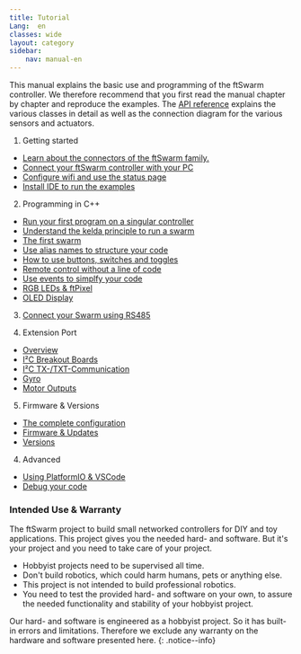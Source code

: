 ```yaml
---
title: Tutorial
Lang:  en
classes: wide
layout: category
sidebar:
    nav: manual-en
---
```


This manual explains the basic use and programming of the ftSwarm controller. We therefore recommend that you first read the manual chapter by chapter and reproduce the examples. The [API reference](../../cpp-api/index) explains the various classes in detail as well as the connection diagram for the various sensors and actuators.

1. Getting started
- [Learn about the connectors of the ftSwarm family.](../pinout)
- [Connect your ftSwarm controller with your PC](../serial)
- [Configure wifi and use the status page](../WebUI)
- [Install IDE to run the examples](../ide)


2. Programming in C++
- [Run your first program on a singular controller](../../programming/MotorSwitch)
- [Understand the kelda principle to run a swarm](../../programming/kelda)
- [The first swarm](../../programming/MotorSwitchSwarm)
- [Use alias names to structure your code](../../programming/MotorSwitchAlias)
- [How to use buttons, switches and toggles](../../programming/switches)
- [Remote control without a line of code](../../programming/RemoteControl)
- [Use events to simplfy your code](../../programming/EventControlled)
- [RGB LEDs & ftPixel](../../programming/tSwarmPixel)
- [OLED Display](../../programming/FtSwarmOLED)

3. [Connect your Swarm using RS485](../../rs485/rs485)

4. Extension Port
- [Overview](../../extensionPort/index)
- [I²C Breakout Boards](../../extensionPort/I2CMaster)
- [I²C TX-/TXT-Communication](../../extensionPort/I2CSlave)
- [Gyro](../../extensionPort/gyro)
- [Motor Outputs](../../extensionPort/outputs)

5. Firmware & Versions
- [The complete configuration](../../firmware/Configuration)
- [Firmware & Updates](../../firmware/firmware)
- [Versions](../../firmware/versions)

4. Advanced
- [Using PlatformIO & VSCode](../../advanced/PlatformIO)
- [Debug your code](../../advanced/debugging)


### Intended Use & Warranty

The ftSwarm project to build small networked controllers for DIY and toy applications. 
This project gives you the needed hard- and software. But it's your project and you need to take care of your project.

- Hobbyist projects need to be supervised all time.
- Don't build robotics, which could harm humans, pets or anything else.
- This project is not intended to build professional robotics.
- You need to test the provided hard- and software on your own, to assure the needed functionality and stability of your hobbyist project.

Our hard- and software is engineered as a hobbyist project. So it has built-in errors and limitations.
Therefore we exclude any warranty on the hardware and software presented here.
{: .notice--info}
